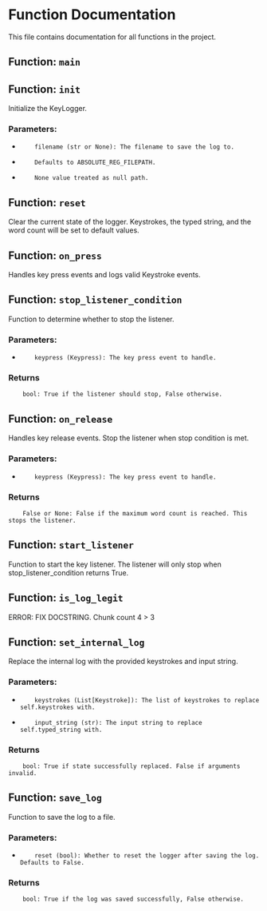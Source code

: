 # Function Documentation

This file contains documentation for all functions in the project.

## Function: `main`
## Function: `init`
Initialize the KeyLogger.
### Parameters:
-         filename (str or None): The filename to save the log to.
-         Defaults to ABSOLUTE_REG_FILEPATH.
-         None value treated as null path.
## Function: `reset`
Clear the current state of the logger.
Keystrokes, the typed string, and the word count will be set to default values.
## Function: `on_press`
Handles key press events and logs valid Keystroke events.
## Function: `stop_listener_condition`
Function to determine whether to stop the listener.
### Parameters:
-         keypress (Keypress): The key press event to handle.
### Returns
        bool: True if the listener should stop, False otherwise.
## Function: `on_release`
Handles key release events. Stop the listener when stop condition is met.
### Parameters:
-         keypress (Keypress): The key press event to handle.
### Returns
        False or None: False if the maximum word count is reached. This stops the listener.
## Function: `start_listener`
Function to start the key listener.
The listener will only stop when stop_listener_condition returns True.
## Function: `is_log_legit`
ERROR: FIX DOCSTRING. Chunk count 4 > 3
## Function: `set_internal_log`
Replace the internal log with the provided keystrokes and input string.
### Parameters:
-         keystrokes (List[Keystroke]): The list of keystrokes to replace self.keystrokes with.
-         input_string (str): The input string to replace self.typed_string with.
### Returns
        bool: True if state successfully replaced. False if arguments invalid.
## Function: `save_log`
Function to save the log to a file.
### Parameters:
-         reset (bool): Whether to reset the logger after saving the log. Defaults to False.
### Returns
        bool: True if the log was saved successfully, False otherwise.
